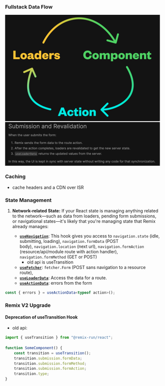 
### Fullstack Data Flow
![](./remix-onewaydataflow.png)
![](./remix-useLoaderData.png)

### Caching
- cache headers and a CDN over ISR

### State Management
1. **Network-related State:** If your React state is managing anything related to the network—such as data from loaders, pending form submissions, or navigational states—it's likely that you're managing state that Remix already manages:
    
    - **[`useNavigation`](https://remix.run/docs/en/main/hooks/use-navigation)**: This hook gives you access to `navigation.state` (idle, submitting, loading), `navigation.formData` (POST body), `navigation.location` (next url), `navigation.formAction` (resource/api/module route with action handler), `navigation.formMethod` (GET or POST)
	    - old api is useTransition
    - **[`useFetcher`](https://remix.run/docs/en/main/hooks/use-fetcher)**: `fetcher.Form` (POST sans navigation to a resource route), 
    - **[`useLoaderData`](https://remix.run/docs/en/main/hooks/use-loader-data)**: Access the data for a route.
    - **[`useActionData`](https://remix.run/docs/en/main/hooks/use-action-data)**: errors from the form 
```ts
const { errors } = useActionData<typeof action>();
```


### Remix V2 Upgrade
#### Deprecation of useTransition Hook
- old api:
```ts
import { useTransition } from "@remix-run/react"; 

function SomeComponent() { 
	const transition = useTransition(); 
	transition.submission.formData;
	transition.submission.formMethod; 
	transition.submission.formAction; 
	transition.type; 
}
```

